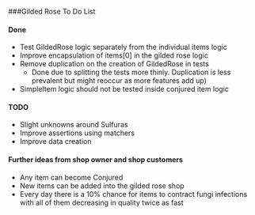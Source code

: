 ###Gilded Rose To Do List

#### Done
- Test GildedRose logic separately from the individual items logic
- Improve encapsulation of items[0] in the gilded rose logic
- Remove duplication on the creation of GildedRose in tests 
  - Done due to splitting the tests more thinly. Duplication is less prevalent but might reoccur as more features add up)
- SimpleItem logic should not be tested inside conjured item logic

#### TODO

- Slight unknowns around Sulfuras
- Improve assertions using matchers
- Improve data creation

#### Further ideas from shop owner and shop customers 

- Any item can become Conjured
- New items can be added into the gilded rose shop
- Every day there is a 10% chance for items to contract fungi infections with all of them decreasing in quality twice as fast 
